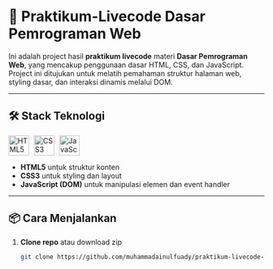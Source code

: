 # 🧪 Praktikum-Livecode Dasar Pemrograman Web

Ini adalah project hasil **praktikum livecode** materi **Dasar Pemrograman Web**, yang mencakup penggunaan dasar HTML, CSS, dan JavaScript.  
Project ini ditujukan untuk melatih pemahaman struktur halaman web, styling dasar, dan interaksi dinamis melalui DOM.

---

## 🛠️ Stack Teknologi

<div style="display: flex; align-items: center; gap: 10px;">
  <img src="https://img.icons8.com/color/48/html-5.png" alt="HTML5" width="40"/>
  <img src="https://img.icons8.com/color/48/css3.png" alt="CSS3" width="40"/>
  <img src="https://img.icons8.com/color/48/javascript.png" alt="JavaScript" width="40"/>
</div>

- **HTML5** untuk struktur konten  
- **CSS3** untuk styling dan layout  
- **JavaScript (DOM)** untuk manipulasi elemen dan event handler

---

## 📦 Cara Menjalankan

1. **Clone repo** atau download zip
   
   ````bash
   git clone https://github.com/muhammadainulfuady/praktikum-livecode-dpw.git```
   ````
